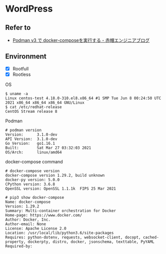 # WordPress

## Refer to
- [Podman v3 で docker-composeを実行する - 赤帽エンジニアブログ](https://rheb.hatenablog.com/entry/podman3_docker_compose)

## Environment

- [x] Rootfull
- [x] Rootless

OS
```
$ uname -a
Linux centos-test 4.18.0-310.el8.x86_64 #1 SMP Tue Jun 8 00:24:50 UTC 2021 x86_64 x86_64 x86_64 GNU/Linux
$ cat /etc/redhat-release
CentOS Stream release 8
```

Podman
```
# podman version
Version:      3.1.0-dev
API Version:  3.1.0-dev
Go Version:   go1.16.1
Built:        Sat Mar 27 03:32:03 2021
OS/Arch:      linux/amd64
```

docker-compose command
```
# docker-compose version
docker-compose version 1.29.2, build unknown
docker-py version: 5.0.0
CPython version: 3.6.8
OpenSSL version: OpenSSL 1.1.1k  FIPS 25 Mar 2021

# pip3 show docker-compose
Name: docker-compose
Version: 1.29.2
Summary: Multi-container orchestration for Docker
Home-page: https://www.docker.com/
Author: Docker, Inc.
Author-email: None
License: Apache License 2.0
Location: /usr/local/lib/python3.6/site-packages
Requires: python-dotenv, requests, websocket-client, docopt, cached-property, dockerpty, distro, docker, jsonschema, texttable, PyYAML
Required-by:
```